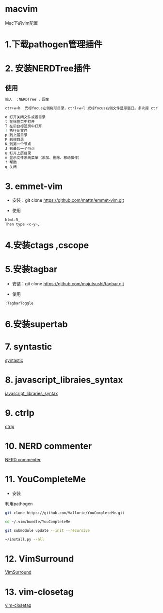 # macvim
Mac下的vim配置

# 1.下载pathogen管理插件

# 2. 安装NERDTree插件

## 使用

```Bash
输入  :NERDTree ，回车

ctr+w+h  光标focus左侧树形目录，ctrl+w+l 光标focus右侧文件显示窗口。多次摁 ctrl+w，光标自动在左右侧窗口切换

o 打开关闭文件或者目录
t 在标签页中打开
T 在后台标签页中打开
! 执行此文件
p 到上层目录
P 到根目录
K 到第一个节点
J 到最后一个节点
u 打开上层目录
m 显示文件系统菜单（添加、删除、移动操作）
? 帮助
q 关闭
```

# 3. emmet-vim

* 安装：git clone https://github.com/mattn/emmet-vim.git

* 使用

```Bash
html:5_
Then type <c-y>,


```

# 4.安装ctags ,cscope

# 5.安装tagbar

* 安装：git clone https://github.com/majutsushi/tagbar.git

* 使用
```Bash
:TagbarToggle
```
# 6.安装supertab

# 7. syntastic

[syntastic](https://github.com/vim-syntastic/syntastic#faqstyle)

# 8. javascript_libraies_syntax

[javascript_libraries_syntax](https://github.com/othree/javascript-libraries-syntax.vim)

# 9. ctrlp

[ctrlp](https://github.com/ctrlpvim/ctrlp.vim)

# 10. NERD commenter

[NERD commenter](https://github.com/scrooloose/nerdcommenter)

# 11. YouCompleteMe

* 安装

利用pathogen
```Bash
git clone https://github.com/Valloric/YouCompleteMe.git

cd ~/.vim/bundle/YouCompleteMe

git submodule update --init --recursive

~/install.py --all

```

# 12. VimSurround

[VimSurround](https://github.com/tpope/vim-surround)

# 13. vim-closetag

[vim-closetag](https://github.com/alvan/vim-closetag)

